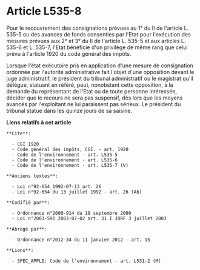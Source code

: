 # Article L535-8

Pour le recouvrement des consignations prévues au 1° du II de l'article L. 535-5 ou des avances de fonds consenties par
l'Etat pour l'exécution des mesures prévues aux 2° et 3° du II de l'article L. 535-5 et aux articles L. 535-6 et L. 535-7,
l'Etat bénéficie d'un privilège de même rang que celui prévu à l'article 1920 du code général des impôts. 

Lorsque l'état exécutoire pris en application d'une mesure de consignation ordonnée par l'autorité administrative fait
l'objet d'une opposition devant le juge administratif, le président du tribunal administratif ou le magistrat qu'il délègue,
statuant en référé, peut, nonobstant cette opposition, à la demande du représentant de l'Etat ou de toute personne
intéressée, décider que le recours ne sera pas suspensif, dès lors que les moyens avancés par l'exploitant ne lui paraissent
pas sérieux. Le président du tribunal statue dans les quinze jours de sa saisine.

**Liens relatifs à cet article**

	**Cite**:

	  - CGI 1920
	  - Code général des impôts, CGI. - art. 1920
	  - Code de l'environnement - art. L535-5
	  - Code de l'environnement - art. L535-6
	  - Code de l'environnement - art. L535-7 (V)

	**Anciens textes**:

	  - Loi n°92-654 1992-07-13 art. 26
	  - Loi n°92-654 du 13 juillet 1992 - art. 26 (Ab)

	**Codifié par**:

	  - Ordonnance n°2000-914 du 18 septembre 2000
	  - Loi n°2003-591 2003-07-02 art. 31 I JORF 3 juillet 2003

	**Abrogé par**:

	  - Ordonnance n°2012-34 du 11 janvier 2012 - art. 15

	**Liens**:

	  - SPEC_APPLI: Code de l'environnement - art. L531-2 (M)
